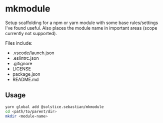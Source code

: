 # mkmodule

Setup scaffolding for a npm or yarn module with some base rules/settings I've found useful.
Also places the module name in important areas (scope currently not supported).

Files include:

* .vscode/launch.json
* .eslintrc.json
* .gitignore
* LICENSE
* package.json
* README.md

## Usage

```sh
yarn global add @solstice.sebastian/mkmodule
cd <path/to/parent/dir>
mkdir <module-name>
```
